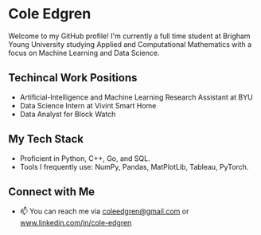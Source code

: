 # Cole Edgren

Welcome to my GitHub profile! I'm currently a full time student at Brigham Young University studying Applied and Computational Mathematics with a focus on Machine Learning and Data Science. 

## Techincal Work Positions 

- Artificial-Intelligence and Machine Learning Research Assistant at BYU
- Data Science Intern at Vivint Smart Home
- Data Analyst for Block Watch

## My Tech Stack

- Proficient in Python, C++, Go, and SQL.
- Tools I frequently use: NumPy, Pandas, MatPlotLib, Tableau, PyTorch.

## Connect with Me

- 📫 You can reach me via coleedgren@gmail.com or www.linkedin.com/in/cole-edgren

<!--
**cbedgren/cbedgren** is a ✨ _special_ ✨ repository because its `README.md` (this file) appears on your GitHub profile.

Here are some ideas to get you started:

- 🔭 I’m currently working on ...
- 🌱 I’m currently learning ...
- 👯 I’m looking to collaborate on ...
- 🤔 I’m looking for help with ...
- 💬 Ask me about ...
- 📫 How to reach me: ...
- 😄 Pronouns: ...
- ⚡ Fun fact: ...
-->
